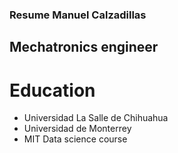 ### Resume Manuel Calzadillas

## Mechatronics engineer

# Education
- Universidad La Salle de Chihuahua
- Universidad de Monterrey
- MIT Data science course
